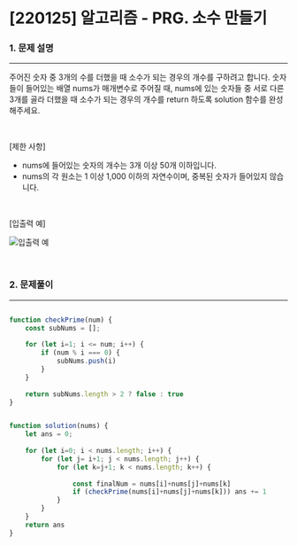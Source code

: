 # [220125] 알고리즘 - PRG. 소수 만들기

### 1. 문제 설명 
---


주어진 숫자 중 3개의 수를 더했을 때 소수가 되는 경우의 개수를 구하려고 합니다. 숫자들이 들어있는 배열 nums가 매개변수로 주어질 때, nums에 있는 숫자들 중 서로 다른 3개를 골라 더했을 때 소수가 되는 경우의 개수를 return 하도록 solution 함수를 완성해주세요.

<br>

[제한 사항]

- nums에 들어있는 숫자의 개수는 3개 이상 50개 이하입니다.
- nums의 각 원소는 1 이상 1,000 이하의 자연수이며, 중복된 숫자가 들어있지 않습니다.

<br>

[입출력 예]


![입출력 예](https://user-images.githubusercontent.com/64825713/150969472-535b8a47-179c-4be5-8688-883cb9ff58c9.png)


<br>

### 2. 문제풀이
---

```javascript

function checkPrime(num) {
    const subNums = [];
    
    for (let i=1; i <= num; i++) {
        if (num % i === 0) {
            subNums.push(i)
        } 
    }
    
    return subNums.length > 2 ? false : true
}


function solution(nums) {
    let ans = 0;
    
    for (let i=0; i < nums.length; i++) {
        for (let j= i+1; j < nums.length; j++) {
            for (let k=j+1; k < nums.length; k++) {
                
                const finalNum = nums[i]+nums[j]+nums[k]
                if (checkPrime(nums[i]+nums[j]+nums[k])) ans += 1                
            }
        }
    }
    return ans
}

```
